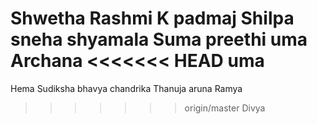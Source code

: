 Shwetha
Rashmi K
padmaj
Shilpa
sneha
shyamala
Suma
preethi
uma
Archana
<<<<<<< HEAD
uma
=======
Hema
Sudiksha
bhavya
chandrika
Thanuja
aruna
Ramya
>>>>>>> origin/master
Divya

